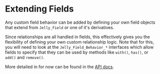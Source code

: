 # Extending Fields

Any custom field behavior can be added by defining your own field objects that extend from `Jelly_Field`
 or one of it's derivatives.
 
Since relationships are all handled in fields, this effectively gives you the flexibility of defining your
own custom relationship logic. Note that for this, you will need to look at the `Jelly_Field_Behavior_*`
interfaces which allow fields to specify that they can be used by methods like `with()`, `has()`, or 
`add()` and `remove()`.

More detailed in for now can be found in the [API docs](api/Jelly_Field_Behavior).

